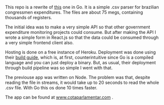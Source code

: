 This repo is a rewrite of [this](https://github.com/michaeldebarros/cota-parlamentar) one in Go. It is a simple .csv parser for brazilian congressmen expenditures. The files are about 75 megs, containing thousands of registers.  

The initial idea was to make a very simple API so that other government expenditure monitoring projects could consume.  But after making the API I wrote a simple form in React.js so that the data could be consumed through a very simple frontend client also.

Hosting is done on a free instance of Heroku. Deployment was done using their [build guide](https://devcenter.heroku.com/articles/getting-started-with-go#introduction), which is, at first, counterintuitive since Go is a compiled language and you can just deploy a binary. But, as usual, their deployment through build pipeline was so simple I went with that.

The previouse app was written on Node.  The problem was that, despite reading the file in streams, it would take up to 20 seconds to read the whole .csv file.  With Go this os done 10 times faster.


The app can be found at www.cotaparlamentar.com .